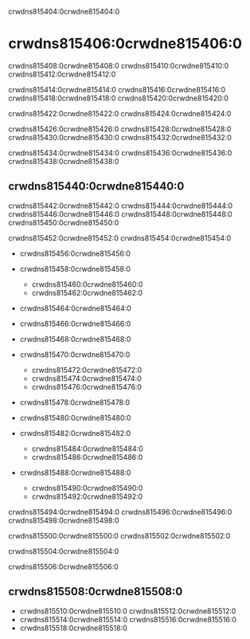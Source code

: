 crwdns815404:0crwdne815404:0
# crwdns815406:0crwdne815406:0

crwdns815408:0crwdne815408:0 crwdns815410:0crwdne815410:0 crwdns815412:0crwdne815412:0

crwdns815414:0crwdne815414:0 crwdns815416:0crwdne815416:0 crwdns815418:0crwdne815418:0 crwdns815420:0crwdne815420:0

crwdns815422:0crwdne815422:0 crwdns815424:0crwdne815424:0

crwdns815426:0crwdne815426:0 crwdns815428:0crwdne815428:0 crwdns815430:0crwdne815430:0 crwdns815432:0crwdne815432:0

crwdns815434:0crwdne815434:0 crwdns815436:0crwdne815436:0 crwdns815438:0crwdne815438:0

## crwdns815440:0crwdne815440:0

crwdns815442:0crwdne815442:0 crwdns815444:0crwdne815444:0 crwdns815446:0crwdne815446:0 crwdns815448:0crwdne815448:0 crwdns815450:0crwdne815450:0

crwdns815452:0crwdne815452:0 crwdns815454:0crwdne815454:0

- crwdns815456:0crwdne815456:0
- crwdns815458:0crwdne815458:0
  - crwdns815460:0crwdne815460:0
  - crwdns815462:0crwdne815462:0
- crwdns815464:0crwdne815464:0
- crwdns815466:0crwdne815466:0
- crwdns815468:0crwdne815468:0
- crwdns815470:0crwdne815470:0
  - crwdns815472:0crwdne815472:0
  - crwdns815474:0crwdne815474:0
  - crwdns815476:0crwdne815476:0
- crwdns815478:0crwdne815478:0

- crwdns815480:0crwdne815480:0
- crwdns815482:0crwdne815482:0
  - crwdns815484:0crwdne815484:0
  - crwdns815486:0crwdne815486:0
- crwdns815488:0crwdne815488:0
  - crwdns815490:0crwdne815490:0
  - crwdns815492:0crwdne815492:0

crwdns815494:0crwdne815494:0 crwdns815496:0crwdne815496:0 crwdns815498:0crwdne815498:0

crwdns815500:0crwdne815500:0 crwdns815502:0crwdne815502:0

crwdns815504:0crwdne815504:0

crwdns815506:0crwdne815506:0

## crwdns815508:0crwdne815508:0

- crwdns815510:0crwdne815510:0 crwdns815512:0crwdne815512:0
- crwdns815514:0crwdne815514:0 crwdns815516:0crwdne815516:0
- crwdns815518:0crwdne815518:0
